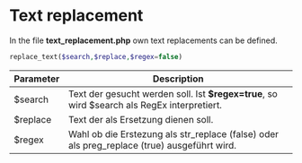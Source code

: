 # Text replacement

In the file **text_replacement.php** own text replacements can be defined.

```php
replace_text($search,$replace,$regex=false)
```

| Parameter | Description |
| -- | -- |
| $search |Text der gesucht werden soll. Ist **$regex=true**, so wird $search als RegEx interpretiert.|
| $replace |Text der als Ersetzung dienen soll.|
| $regex |Wahl ob die Erstezung als str_replace (false) oder als preg_replace (true) ausgeführt wird.|

